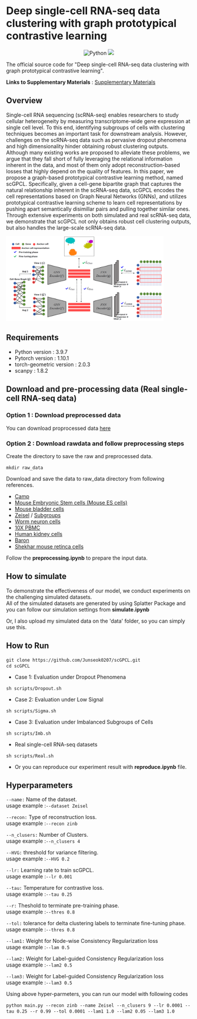 # Deep single-cell RNA-seq data clustering with graph prototypical contrastive learning

<p align="center">
  <img alt="Python" src ="https://img.shields.io/badge/Python-3776AB.svg?&logo=Python&logoColor=white"/>
  <a href="https://pytorch.org/" alt="PyTorch">
    <img src="https://img.shields.io/badge/PyTorch-%23EE4C2C.svg?e&logo=PyTorch&logoColor=white" /></a>
    
The official source code for "Deep single-cell RNA-seq data clustering with graph prototypical contrastive learning".

**Links to Supplementary Materials** : [Supplementary Materials](https://www.dropbox.com/s/l0x7fonrt92tf64/Supplementary%20Materials.pdf?dl=0)


## Overview

Single-cell RNA sequencing (scRNA-seq) enables researchers to study cellular heterogeneity by measuring transcriptome-wide gene expression at single cell level. To this
end, identifying subgroups of cells with clustering techniques becomes an important task for downstream analysis. However, challenges on the scRNA-seq data such as  pervasive dropout phenomena and high dimensionality hinder obtaining robust clustering outputs. Although many existing works are proposed to alleviate these problems, we
argue that they fall short of fully leveraging the relational information inherent in the data, and most of them only adopt reconstruction-based losses that highly depend on the quality of features. In this paper, we propose a graph-based prototypical contrastive learning method, named scGPCL. Specifically, given a cell-gene bipartite graph that captures the natural relationship inherent in the scRNA-seq data, scGPCL encodes the cell representations based on Graph Neural Networks (GNNs), and utilizes prototypical contrastive learning scheme to learn cell representations by pushing apart semantically disimillar pairs and pulling together similar ones. Through extensive experiments on both simulated and real scRNA-seq data, we demonstrate that scGPCL not only obtains robust cell clustering outputs, but also handles the large-scale scRNA-seq data.

<img width=85% src="Img/Architecture.png"></img>

## Requirements
- Python version : 3.9.7
- Pytorch version : 1.10.1
- torch-geometric version : 2.0.3
- scanpy : 1.8.2

## Download and pre-processing data (Real single-cell RNA-seq data)

### Option 1 : Download preprocessed data
You can download proprocessed data [here](https://www.dropbox.com/s/785t180f2sm9x94/data.zip?dl=0)

### Option 2 : Download rawdata and follow preprocessing steps

Create the directory to save the raw and preprocessed data.
```
mkdir raw_data
```
Download and save the data to raw_data directory from following references.
- [Camp](https://www.ncbi.nlm.nih.gov/geo/query/acc.cgi?acc=GSE81252)
- [Mouse Embryonic Stem cells (Mouse ES cells)](https://www.ncbi.nlm.nih.gov/geo/query/acc.cgi?acc=GSE65525)
- [Mouse bladder cells](https://figshare.com/s/865e694ad06d5857db4b)
- [Zeisel](https://www.ncbi.nlm.nih.gov/geo/query/acc.cgi?acc=GSE60361) / [Subgroups](http://linnarssonlab.org/cortex/)
- [Worm neuron cells](https://atlas.gs.washington.edu/worm-rna/docs/)
- [10X PBMC](https://support.10xgenomics.com/single-cell-gene-expression/datasets/2.1.0/pbmc4k)
- [Human kidney cells](https://github.com/xuebaliang/scziDesk/tree/master/dataset/Young)
- [Baron](https://www.ncbi.nlm.nih.gov/geo/query/acc.cgi?acc=GSE84133)
- [Shekhar mouse retinca cells](https://www.ncbi.nlm.nih.gov/geo/query/acc.cgi?acc=GSE81904)

Follow the **preprocessing.ipynb** to prepare the input data.


## How to simulate
To demonstrate the effectiveness of our model, we conduct experiments on the challenging simulated datasets.  
All of the simulated datasets are generated by using Splatter Package and you can follow our simulation settings from **simulate.ipynb**

Or, I also upload my simulated data on the 'data' folder, so you can simply use this.

## How to Run

```
git clone https://github.com/Junseok0207/scGPCL.git
cd scGPCL
```

- Case 1: Evaluation under Dropout Phenomena  

```
sh scripts/Dropout.sh
```

- Case 2: Evaluation under Low Signal  

```
sh scripts/Sigma.sh
```

- Case 3: Evaluation under Imbalanced Subgroups of Cells  

```
sh scripts/Imb.sh
```

- Real single-cell RNA-seq datasets  

```
sh scripts/Real.sh
```

- Or you can reproduce our experiment result with **reproduce.ipynb** file.

## Hyperparameters

`--name:`
Name of the dataset.  
usage example :`--dataset Zeisel`

`--recon:`
Type of reconstruction loss.  
usage example :`--recon zinb`

`--n_clusers:`
Number of Clusters.   
usage example :`--n_clusers 4`

`--HVG:`
threshold for variance filtering.   
usage example :`--HVG 0.2`

`--lr:`
Learning rate to train scGPCL.  
usage example :`--lr 0.001`

`--tau:`
Temperature for contrastive loss.  
usage example :`--tau 0.25`

`--r:`
Theshold to terminate pre-training phase.  
usage example :`--thres 0.8`

`--tol:`
tolerance for delta clustering labels to terminate fine-tuning phase.  
usage example :`--thres 0.8`

`--lam1:`
Weight for Node-wise Consistency Regularization loss  
usage example :`--lam 0.5`

`--lam2:`
Weight for Label-guided Consistency Regularization loss  
usage example :`--lam2 0.5`

`--lam3:`
Weight for Label-guided Consistency Regularization loss  
usage example :`--lam3 0.5`

Using above hyper-parmeters, you can run our model with following codes  

```
python main.py --recon zinb --name Zeisel --n_clusers 9 --lr 0.0001 --tau 0.25 --r 0.99 --tol 0.0001 --lam1 1.0 --lam2 0.05 --lam3 1.0
```



